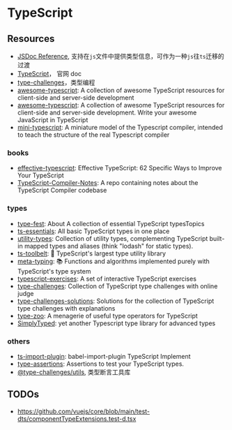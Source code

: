 # TypeScript

## Resources

- [JSDoc Reference](https://www.typescriptlang.org/docs/handbook/jsdoc-supported-types.html), 支持在`js`文件中提供类型信息，可作为一种`js`往`ts`迁移的过渡
- [TypeScript](https://www.typescriptlang.org/)， 官网 doc
- [type-challenges](https://github.com/type-challenges/type-challenges)，类型编程
- [awesome-typescript](https://github.com/semlinker/awesome-typescript): A collection of awesome TypeScript resources for client-side and server-side development
- [awesome-typescript](https://github.com/dzharii/awesome-typescript): A collection of awesome TypeScript resources for client-side and server-side development. Write your awesome JavaScript in TypeScript
- [mini-typescript](https://github.com/sandersn/mini-typescript): A miniature model of the Typescript compiler, intended to teach the structure of the real Typescript compiler

### books

- [effective-typescript](https://github.com/danvk/effective-typescript): Effective TypeScript: 62 Specific Ways to Improve Your TypeScript
- [TypeScript-Compiler-Notes](https://github.com/microsoft/TypeScript-Compiler-Notes): A repo containing notes about the TypeScript Compiler codebase

### types

- [type-fest](https://github.com/sindresorhus/type-fest): About A collection of essential TypeScript typesTopics
- [ts-essentials](https://github.com/ts-essentials/ts-essentials): All basic TypeScript types in one place
- [utility-types](https://github.com/piotrwitek/utility-types): Collection of utility types, complementing TypeScript built-in mapped types and aliases (think "lodash" for static types).
- [ts-toolbelt](https://github.com/millsp/ts-toolbelt): 👷 TypeScript's largest type utility library
- [meta-typing](https://github.com/ronami/meta-typing): 📚 Functions and algorithms implemented purely with TypeScript's type system
- [typescript-exercises](https://github.com/typescript-exercises/typescript-exercises): A set of interactive TypeScript exercises
- [type-challenges](https://github.com/type-challenges/type-challenges): Collection of TypeScript type challenges with online judge
- [type-challenges-solutions](https://github.com/ghaiklor/type-challenges-solutions): Solutions for the collection of TypeScript type challenges with explanations
- [type-zoo](https://github.com/pelotom/type-zoo): A menagerie of useful type operators for TypeScript
- [SimplyTyped](https://github.com/andnp/SimplyTyped): yet another Typescript type library for advanced types

### others

- [ts-import-plugin](https://github.com/stars/theniceangel/lists/typescript): babel-import-plugin TypeScript Implement
- [type-assertions](https://github.com/ForbesLindesay/type-assertions): Assertions to test your TypeScript types.
- [@type-challenges/utils](https://www.npmjs.com/package/@type-challenges/utils), 类型断言工具库

## TODOs

- https://github.com/vuejs/core/blob/main/test-dts/componentTypeExtensions.test-d.tsx
